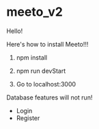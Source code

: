 # meeto_v2

Hello!

Here's how to install Meeto!!!

1. npm install

2. npm run devStart

3. Go to localhost:3000

Database features will not run!
- Login
- Register
